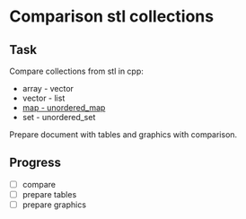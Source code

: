 # Comparison stl collections

## Task

Compare collections from stl in cpp:
- array - vector
- vector - list
- [map - unordered_map](tests/map-unordered_map.cpp)
- set - unordered_set

Prepare document with tables and graphics with comparison.

## Progress

- [ ] compare
- [ ] prepare tables
- [ ] prepare graphics
